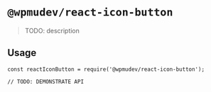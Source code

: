 # `@wpmudev/react-icon-button`

> TODO: description

## Usage

```
const reactIconButton = require('@wpmudev/react-icon-button');

// TODO: DEMONSTRATE API
```
